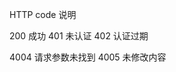 HTTP code 说明

200         成功
401         未认证
402         认证过期

4004        请求参数未找到
4005        未修改内容

